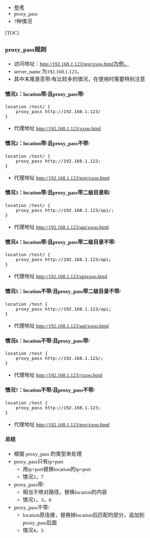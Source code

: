 <span  style="font-family: Simsun,serif; font-size: 17px; ">

- [参考](https://blog.csdn.net/skybulex/article/details/126705516)
- proxy_pass
- 7种情况

[TOC]

### proxy_pass规则

- 访问地址：http://192.168.1.123/test/xxoo.html为例，
- server_name 为192.168.1.123，
- 其中末尾是否带/有比较多的情况，在使用时需要特别注意

#### 情况1：location带/且proxy_pass带/

~~~
location /test/ {
	proxy_pass http://192.168.1.123/
}
~~~

- 代理地址 http://192.168.1.123/xxoo.html

#### 情况2：location带/且proxy_pass不带/

~~~
location /test/ {
	proxy_pass http://192.168.1.123;
}
~~~

- 代理地址 http://192.168.1.123/test/xxoo.html

#### 情况3：location带/且proxy_pass带二级目录和/

~~~
location /test/ {
	proxy_pass http://192.168.1.123/api/;
}
~~~

- 代理地址 http://192.168.1.123/api/xxoo.html

#### 情况4：location带/且proxy_pass带二级目录不带/

~~~
location /test/ {
	proxy_pass http://192.168.1.123/api;
}
~~~

- 代理地址 http://192.168.1.123/apixxoo.html

#### 情况5：location不带/且proxy_pass带二级目录不带/

~~~
location /test {
	proxy_pass http://192.168.1.123/api;
}
~~~

- 代理地址 http://192.168.1.123/api/xxoo.html

#### 情况6：location不带/且proxy_pass带/

~~~
location /test {
	proxy_pass http://192.168.1.123/;
}
~~~

- 代理地址 http://192.168.1.123//xxoo.html

#### 情况7：location不带/且proxy_pass不带/

~~~
location /test {
	proxy_pass http://192.168.1.123;
}
~~~

- 代理地址 http://192.168.1.123/test/xxoo.html

#### 总结

- 根据 proxy_pass 的类型来处理
- proxy_pass只有ip+port
    - 用ip+port替换location的ip+port
    - 情况2，7
- proxy_pass带/
    - 相当于绝对路径，替换location的内容
    - 情况1，3，6
- proxy_pass不带/
    - location原连接，替换掉location后匹配的部分，追加到proxy_pass后面
    - 情况4，5

</span>